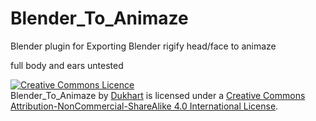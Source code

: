 # Blender_To_Animaze
 <p>Blender plugin for Exporting Blender rigify head/face to animaze</p>
 <p>full body and ears untested</p>
<a rel="license" href="http://creativecommons.org/licenses/by-nc-sa/4.0/"><img alt="Creative Commons Licence" style="border-width:0" src="https://i.creativecommons.org/l/by-nc-sa/4.0/88x31.png" /></a><br /><span xmlns:dct="http://purl.org/dc/terms/" href="http://purl.org/dc/dcmitype/Text" property="dct:title" rel="dct:type">Blender_To_Animaze</span> by <a xmlns:cc="http://creativecommons.org/ns#" href="www.Dukhart.com" property="cc:attributionName" rel="cc:attributionURL">Dukhart</a> is licensed under a <a rel="license" href="http://creativecommons.org/licenses/by-nc-sa/4.0/">Creative Commons Attribution-NonCommercial-ShareAlike 4.0 International License</a>.

